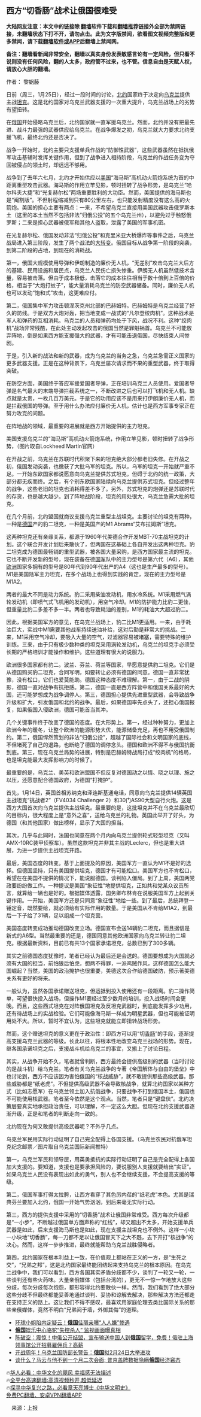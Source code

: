  <!-- 面包屑导航 --> <h2>西方“切香肠”战术让俄国很难受</h2> <p class="notice"><b>大陆网友注意：本文中的链接除 <a href="https://github.com/bannedbook/fanqiang" >翻墙</a>软件下载和<a href="https://github.com/killgcd/justmysocks/blob/master/README.md">翻墙推荐</a>链接外全部为禁网链接，未翻墙状态下打不开，请勿点击。此为文字版禁闻，欲看图文视频完整版和更多禁闻，请下载<a href="https://github.com/bannedbook/fanqiang">翻墙软件或APP</a>后翻墙上禁闻网。</p><p>备注：翻墙看新闻非常安全，翻墙以真实身份发表敏感言论有一定风险，但只看不说则没有任何风险，翻的人太多，政府管不过来，也不管。信息自由是天赋人权，请放心大胆的翻墙。</b></p>  <div class="entry"> <p>作者： 黎蜗藤</p> <p>日前（周三，1月25日），经过一段时间的讨论，<a href="https://www.bannedbook.org/bnews/tag/%e5%8c%97%e7%ba%a6/" class="st_tag internal_tag" rel="tag" title="标签 北约 下的日志">北约</a>国家终于决定向<a href="https://www.bannedbook.org/bnews/tag/%e4%b9%8c%e5%85%8b%e5%85%b0/" class="st_tag internal_tag" rel="tag" title="标签 乌克兰 下的日志">乌克兰</a>提供主战<a href="https://www.bannedbook.org/bnews/tag/%e5%9d%a6%e5%85%8b/" class="st_tag internal_tag" rel="tag" title="标签 坦克 下的日志">坦克</a>。这是北约国家对乌克兰武器支援的一次重大提升，乌克兰战场上的劣势有望扭转。</p> <p>在<a href="https://www.bannedbook.org/bnews/tag/%e4%bf%84%e5%9b%bd/" class="st_tag internal_tag" rel="tag" title="标签 俄国 下的日志">俄国</a>开始侵略乌克兰后，北约国家就一直军援乌克兰。然而，北约并没有把最先进、战斗力最强的武器供应给乌克兰。在战争爆发之初，乌克兰就大力要求北约支援飞机，最终北约还是否决了。</p> <p>战争一开始时，北约主要只支援单兵作战的“防御性武器”，这些武器虽然在抵抗俄军攻击基辅时发挥关键作用，但到了战争进入相持阶段，乌克兰的作战任务变为夺回被侵占的领土时，却远远不够用。</p> <p>战争到了去年六七月，北约才开始供应以<a href="https://www.bannedbook.org/bnews/tag/%e7%be%8e%e5%9b%bd/" class="st_tag internal_tag" rel="tag" title="标签 美国 下的日志">美国</a>“海马斯”高机动火箭炮系统为首的中距离重型攻击武器。海马斯的作用立竿见影，顿时扭转了战争形势，是乌克兰“哈尔科夫大捷”和“光复赫尔松”两场重要胜利的大功臣。然而，美国提供的海马斯也是“阉割版”。不但射程缩减到只有80公里左右，也只能发射精度没有这么高的火箭炮。美国的担心主要有两点：一来，不希望乌克兰直接用美国武器攻击俄罗斯本土（这里的本土当然不包括非法“归俄公投”的五个乌克兰州），以避免过于触怒俄罗斯；二来是担心武器被俄军和其他人盗取，泄露了美国的军事机密。</p> <p>在光复赫尔松、俄国发动非法“归俄公投”和克里米亚大桥爆炸等事件之后，乌克兰战局进入第三阶段，发生了两个战法的<span class='wp_keywordlink'><a href="https://www.bannedbook.org/forum2/topic893.html" title="大转变  后共产主义与后社会主义研究" target="_blank">大转变</a></span>。俄国目标从战争第一阶段的突袭，到第二阶段的占地，到现在的消耗战。</p> <p>第一，俄国大规模使用导弹和伊朗制造的廉价无人机，“无差别”攻击乌克兰大后方的基建、民用设施和居民点，乌克兰人民伤亡损失惨重。伊朗无人机虽然低技术含量，容易被击落。但由于成本极低，击落它的成本往往相当于数十倍到上百倍的价格，相当于“大炮打蚊子”，能大量消耗乌克兰的防空武器储备。同时，廉价无人机也可以发动“饱和式”攻击，这更难应付。</p> <p>第二，俄国集中军力攻击顿涅茨克州北部的巴赫姆特。巴赫姆特是乌克兰经营了好久的防线。于是双方大炮对轰，把当地变成一战式的“凡尔登绞肉机”。这种战术是军人和弹药的互相消耗。乌克兰的人员和弹药均处于下风，战况不利。这种“绞肉机”战场非常残酷，在此处主动发起攻击的俄国当然是罪魁祸首。乌克兰不可能放弃阵地，倒是如果西方能支援强大的武器，才有可能击退俄国，尽快结束人间惨剧。</p> <p>于是，引入新的战法和新的武器，成为乌克兰的当务之急，乌克兰急需正义国家的更多武器支援。正是在这种背景下，乌克兰屡次请求而不果的重型武器，终于取得突破。</p>  <p>在防空方面，美国终于答应军援爱国者导弹，正在培训乌克兰人员使用。爱国者导弹是名气最大的末端导弹拦截系统之一，不断改进之后也可以打飞机和无人机。缺点就是太贵，一枚几百万美元。于是它的功用应该不是用来打伊朗廉价无人机，而是拦截俄国的导弹。至于用什么办法应付廉价无人机，估计也是西方军事专家正在努力攻克的问题。</p> <p>在阵地战的领域，最重要的进展就是西方开始提供的主力坦克。</p> <p>美国支援乌克兰的“海马斯”高机动火箭炮系统，作用立竿见影，顿时扭转了战争形势，（图片取自Lockheed Martin官网）</p> <p>在开战之前，乌克兰在苏联时代积聚下来的坦克绝大部分都老旧失修。在开战之初，俄国发动突袭，也缴获了大批乌军的坦克。所以，乌军的坦克一开始就严重不足。一开始东欧国家都说愿意向乌克兰提供苏式坦克，但碍于北约的统一政策，大部分都无疾而终。之后，有个别东欧国家陆续向乌克兰提供苏式坦克。但经过整年的战争，这些老旧的坦克也消耗得差不多了。另外，苏式坦克的炮弹还是苏联时代的存货，也是越大越少。到了阵地战阶段，坦克的用处很大，乌克兰急需大批的坦克。</p> <p>在几个月前，北约盟国就商议支援乌克兰重型主战坦克。主要讨论的坦克有两种，一种是<a href="https://www.bannedbook.org/bnews/tag/%e5%be%b7%e5%9b%bd/" class="st_tag internal_tag" rel="tag" title="标签 德国 下的日志">德国</a>产的豹二坦克，一种是美国产的M1 Abrams“艾布拉姆斯”坦克。</p> <p>这两种坦克还有亲缘关系，都源于1960年代美德合作开发MBT-70主战坦克的计划。这个联合开发计划后来散伙了，但两国在这基础上各自开发出这两种坦克。豹二坦克成为德国最畅销的重型武器，被各国大量采购，是西方国家最主流的坦克。它也不断开发新的型号，现在装备在德<a href="https://www.bannedbook.org/bnews/tag/%E5%9B%BD%E5%86%9B/" class="st_tag internal_tag" rel="tag" title="标签 国军 下的日志">国军</a>队中的主力型号是第六代（A6），其他<a href="https://www.bannedbook.org/bnews/tag/%e6%ac%a7%e6%b4%b2/" class="st_tag internal_tag" rel="tag" title="标签 欧洲 下的日志">欧洲</a>国家多拥有的型号是80年代到90年代出产的A4（这也是生产最多的型号）。M1是美国陆军主力坦克，在多个战场上也得到实践的肯定，现在的主力型号是M1A2。</p> <p>两者的最大不同是动力系统。豹二采用柴油发动机，用水冷系统。M1采用燃气涡轮发动机（即喷气式飞机用的发动机），用空气冷却。M1的防护能力比豹二更佳，但重量比豹二多差不多一半。两者也导致耗油的差别，M1的耗油大大超过豹二。</p> <p>因此，根据美国军方的意见，在乌克兰战场上，豹二比M1更适用。一来，由于耗油巨大，实战中M1需要其他战车持续送油补给，这对后勤是非常大的挑战。二来，M1采用空气冷却，要吸入大量的空气，过滤器容易被堵塞，需要特殊的维护训练。三来，由于只有极少数种类的坦克采用涡轮发动机，乌克兰的坦克手必须受长期的严格培训才能操作和维护。这些道理有很大的说服力。</p> <p>欧洲很多国家都有豹二。波兰、芬兰、荷兰等国家，早愿意提供豹二坦克。它们是从德国购买豹二坦克，合同写明，如要转让必须有德国的同意。德国一直非常犹豫，没有松口，它们也爱莫能助。德国这种态度不难理解。第一，由于二战的阴影，德国一直对战争有抗拒感。第二，德国一直是西方阵营中和俄国关系最好的大国，还可能梦想成为战争调停人。第三，德国担心提供先进重型武器，会导致战争升级和扩大，引发俄国和北约的战争。最后，如果德国率先点头了，还担心俄国报复，如果俄国入侵欧洲，德国可能首当其冲。</p>  <p>几个关键事件终于改变了德国的态度。在大形势上。第一，经过种种努力，更加上欧洲今年的暖冬，让整个欧洲的能源形势大优，能源储备充足，再也不用受俄国制约。第二，俄国悍然策划的非法“归俄公投”，超越了国际社会和文明国家的底线，不但堵死了自己的退路，也断绝了德国的调停念头。德国和欧洲不得不与俄国抗衡到底。第三，现在乌克兰局势的进展，特别是巴赫姆特战局打成“绞肉机”的格局，也是坦克能最大发挥影响力的时候了。</p> <p>最重要的是，乌克兰、美英和欧洲盟国不但反复对德国动之以情、晓之以理、施之以压，还愿意配合德国政府，为德国“打掩护”。</p> <p>首先，1月14日，英国首相苏纳克和泽连斯基通电话，同意向乌克兰提供14辆英国主战坦克“挑战者2”（FV4034 Challenger 2）和30门AS90大型自行火炮。这是西方大国首次向乌克兰提供主战坦克。最重要的是，这批坦克并不在乌克兰最欣切的目标内，很大程度上是“意外之喜”，送给乌克兰的礼物。英国此举开了好头，为德国（和其他国家）做出榜样，显示了大国的担当。</p> <p>其次，几乎与此同时，法国也同意在两个月内向乌克兰提供轮式轻型坦克（又叫AMX-10RC装甲侦察车）。虽然这款坦克并非其主战的Leclerc，但也是重大进展，为进一步提供主战坦克开路。</p> <p>最后，美国态度的转变。基于上面提及的原因，美国军方一直认为M1不是好的选择。但德国坚持，只有美国提供坦克，德国才有可能松口。美国军方也不肯松口，希望在在美国不提供的情况下，能说服德国。谈判陷入僵局。到了上周，美国两党政要纷纷做工作。一种提议是美国“象征性”地提供坦克，正如共和党某众议员所言，就算给一辆也是好的。根据媒体透露，国务卿布林肯在说服美国军方上起到关键作用。一开始，美国军方还是只同意“象征性”地给一些。到了最后，总统拜登一锤定音，既然要给，就必须给有实际作用的数量。于是美国从不肯给M1A2，到最后一下子给了31辆，足以组成一个坦克营。</p> <p>美国态度转变成功推动德国改变立场。德国宣布会送14辆豹二坦克，而且据信是新式的A6型。当然最重要的还是，德国同意其他欧洲国家向乌克兰转让豹二坦克。根据最新资料，目前已有共13个国家承诺坦克，总数已到了300多辆。</p> <p>其实之前德国态度犹豫时，笔者已经认为最后还是会送的。德国要想成为大国就必须有大国的担当，前怕狼后怕虎，想两不得罪，一派鸡贼作风，这样德国怎么能大国崛起？当然，美国的政治掩护也很重要，美德这次合作给德国破防，预示著美德关系有更好的将来。</p> <p>一般认为，虽然各国承诺赠送坦克，但运抵到投入使用还有一段距离。豹二操作简单，可望很快投入战场，但操作M1要经过至少数月的培训，投入战场时间会更晚。而且，这些西式坦克在对阵俄国坦克及反坦克武器时，到底能发挥多少功用，还有待战场上的实战检验。它们可能像海马斯一样成为明星武器，但也可能被证明用处不大。所以，暂时不宜认为，这些坦克就能立即扭转战场形势。</p> <p>然而，这个赠送坦克的意义更在于政治性：即西方可以用“切<a href="https://www.bannedbook.org/bnews/tag/%E9%A6%99%E8%82%A0/" class="st_tag internal_tag" rel="tag" title="标签 香肠 下的日志">香肠</a>”的手段，逐渐提高支援乌克兰武器的等级。长此以往，将根本性地改变乌克兰战场的形势。现在，继各国承诺坦克之后，支援战斗机给乌克兰的事宜，又搬上了讨论日程。</p>  <p>其实，从战争开始不久，笔者就曾判断，西方最终会提供高级别的武器（当时讨论的是战斗机）给乌克兰。笔者有关乌克兰战争的专著《帝国解体与自由的堡垒》中也讨论到，西方不应该因为害怕俄国的“核战威胁”，就不敢提供那些高级武器。那些威胁都是“纸老虎”。不但提供高级武器不会导致核战争，就算北约国家以某种方式（比如志愿军）在乌克兰领土加入抗俄战争，只要战争不打到俄国本土，俄国也不可能使用核武器。笔者至今依然是这个观点。当然，笔者只是“键盘侠”。北约决策层要真实地承担政治责任，可以理解，不一定这么大胆。但现在北约支援武器逐渐升级，正是和笔者的判断走向一致的。</p> <p>北约现在为何又敢提供高级武器呢？不外乎几点。</p> <p>乌克兰军民用实际行动证明了自己完全配得上各国支援。（乌克兰农民对抗俄军坦克纪念邮票／图片取自乌克兰国际新闻推特）</p> <p>第一，乌克兰军民和领导层，用英勇抵抗的实际行动证明了自己是完全配得上各国加大支援的。要知道，支援也是要承担风险的，要说服别人支援就要给出“实证”。如果乌克兰人民没有表现出如此的勇气，别人也不会继续支援，不会提高支援的等级。</p> <p>第二，俄国军事打得太拉胯，让西方看穿了其色厉内荏的“纸老虎”本色。尤其是瑞典芬兰要加入北约，俄国一开始气势汹汹，到后来毫无实际行动。</p> <p>第三，西方的提供支援中采用的“切香肠”战术让俄国非常难受。西方每次升级都是“一小步”，不断越过俄国单方面声称的“红线”，却又超出不太多，开始支援单兵武器是如此，后来支援海马斯也是如此，现在支援主战坦克也不例外。这样一小块一小块地“切香肠”，每一刀都不足以让俄国冒天下之大不韪，去下开打“核战争”的决心。然而，这样一步步推进，最终就能帮助乌克兰战胜侵略者。</p> <p>第四，北约国家在根本利益上一致，在价值观上都站在正义的一方，是“生死之交”，“兄弟之邦”，这是北约国家最终能团结起来支持乌克兰的根本原因。在乌克兰战争中，我们可以看到，西方各国其实矛盾分歧都不少，谈判了一轮又一轮，一些谈判还有些火药味。大量亲俄媒体（包括台湾的），更无不一惊一乍地放大这些分歧，每次分歧每次抱怨，都形容得北约要散伙一样。然而，我们看到了绝大部分这些分歧不但最终都能妥善地通过谈判、妥协和谅解去解决，那些解决方法还都走在支持正义的路上。这让我们不得不感叹，最喜欢用家庭伦理去类比国际关系的那些亲俄媒体，竟然不明白“兄弟阋于墙，外御其侮”的道理。</p> <!--<div id="taboola-mid-1"></div>--><ul class='op-related-articles' title='相关阅读'> <li><a href='https://www.bannedbook.org/bnews/yule/20230202/1843669.html' target='_blank'>环球小姐陷内定疑云！<b>俄国</b>佳丽亲曝“人人嫌”惨遇</a></li> <li><a href='https://www.bannedbook.org/bnews/funmedia/20230202/1843643.html' target='_blank'><b>俄国</b>娱乐中心骆驼“失控杀人” 监视画面曝真相</a></li> <li><a href='https://www.bannedbook.org/bnews/sohnews/20230202/1843437.html' target='_blank'>陈破空：震惊！中俄公开结盟，宣布输送中国人到<b>俄国</b>留学，免费！俄驻上海领事馆公开招募雇佣兵？高薪</a></li> <li><a href='https://www.bannedbook.org/bnews/worldnews/20230202/1843416.html' target='_blank'>开战周年！乌克兰国防部长警告：<b>俄国</b>拟2月24日大举进攻</a></li> <li><a href='https://www.bannedbook.org/bnews/topimagenews/20230131/1842719.html' target='_blank'>谈什么？马云与他不到一个月二次会面; 普京盖牌数据隐瞒<b>俄国</b>经济窘态</a></li> </ul> <p class="texttj"> 🔥<a href="https://www.bannedbook.org/bnews/comments/20220220/1694796.html" target="_blank">华人必看：中华文化的飓风 幸福感无法描述</a><br/> 🔥<a href="https://github.com/bannedbook/fanqiang/wiki/V2ray%E6%9C%BA%E5%9C%BA" target="_blank">全平台高速翻墙:高清视频秒开,超低延迟</a><br/> 🔥<a href="https://www.bannedbook.org/bnews/comments/20220808/1768773.html" target="_blank">探寻中华复兴之路，必看章天亮博士《中华文明史》</a><br/> <a href="https://github.com/bannedbook/fanqiang/wiki/%E7%A6%81%E9%97%BB%E7%BD%91%E5%AE%89%E5%8D%93%E7%BF%BB%E5%A2%99%E6%96%B0%E9%97%BBAPP" target="_blank">免费PC翻墙、安卓VPN翻墙APP</a><br/> </p><p class="src-info">　来源：上报 </p> <a name='sharetosocial'></a> <div style="margin-bottom:5px;padding-bottom:5px;clear:both"> <div id="archive-pix-1" class="banner-ads"> <!-- AuctionX Display platform tag START --> <div id="27602x728x90x621x_ADSLOT1" clicktrack="%%CLICK_URL_ESC%%"></div>  <!-- AuctionX Display platform tag END --> </div> <div id="archive-pix-2" class="banner-ads"> <!-- AuctionX Display platform tag START --> <div id="27556x300x250x621x_ADSLOT1" clicktrack="%%CLICK_URL_ESC%%" style="margin:0 auto;text-align:center"></div>  <!-- AuctionX Display platform tag END --> </div> </div>  <div id="archive-pix-1" class="banner-ads"> <!-- AuctionX Display platform tag START --> <div id="27603x728x90x621x_ADSLOT1" clicktrack="%%CLICK_URL_ESC%%"></div>  <!-- AuctionX Display platform tag END --> </div> </div><!--END ENTRY--> 